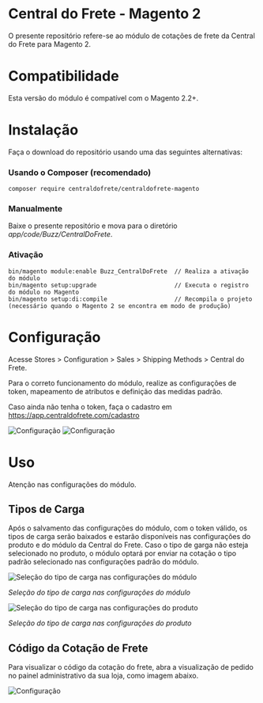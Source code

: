 # Central do Frete - Magento 2
O presente repositório refere-se ao módulo de cotações de frete da Central do Frete para Magento 2.

# Compatibilidade
Esta versão do módulo é compatível com o Magento 2.2+.

# Instalação
Faça o download do repositório usando uma das seguintes alternativas:

### Usando o Composer (recomendado)
```composer require centraldofrete/centraldofrete-magento```

### Manualmente
Baixe o presente repositório e mova para o diretório *app/code/Buzz/CentralDoFrete*.

### Ativação
```
bin/magento module:enable Buzz_CentralDoFrete  // Realiza a ativação do módulo
bin/magento setup:upgrade                      // Executa o registro do módulo no Magento
bin/magento setup:di:compile                   // Recompila o projeto (necessário quando o Magento 2 se encontra em modo de produção)
```
# Configuração
Acesse Stores > Configuration > Sales > Shipping Methods > Central do Frete.

Para o correto funcionamento do módulo, realize as configurações de token, mapeamento de atributos e definição das medidas padrão.

Caso ainda não tenha o token, faça o cadastro em https://app.centraldofrete.com/cadastro

![Configuração](https://i.imgur.com/iyDygPo.png)
![Configuração](https://i.imgur.com/FfbE9Nw.png)

# Uso
Atenção nas configurações do módulo.

## Tipos de Carga

Após o salvamento das configurações do módulo, com o token válido, os tipos de carga serão baixados e estarão disponíveis nas configurações do produto e do módulo da Central do Frete. Caso o tipo de garga não esteja selecionado no produto, o módulo optará por enviar na cotação o tipo padrão selecionado nas configurações padrão do módulo. 

![Seleção do tipo de carga nas configurações do módulo](https://i.imgur.com/Garv45Q.png)

*Seleção do tipo de carga nas configurações do módulo*

![Seleção do tipo de carga nas configurações do produto](https://i.imgur.com/XW5xAhD.png)

*Seleção do tipo de carga nas configurações do produto*


## Código da Cotação de Frete 
Para visualizar o código da cotação do frete, abra a visualização de pedido no painel administrativo da sua loja, como imagem abaixo.

![Configuração](https://i.imgur.com/ljYQlv3.png)
